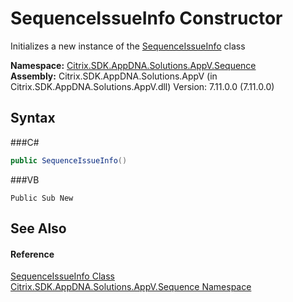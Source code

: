 # SequenceIssueInfo Constructor 
 

Initializes a new instance of the <a href="T_Citrix_SDK_AppDNA_Solutions_AppV_Sequence_SequenceIssueInfo">SequenceIssueInfo</a> class

**Namespace:**&nbsp;<a href="N_Citrix_SDK_AppDNA_Solutions_AppV_Sequence">Citrix.SDK.AppDNA.Solutions.AppV.Sequence</a><br />**Assembly:**&nbsp;Citrix.SDK.AppDNA.Solutions.AppV (in Citrix.SDK.AppDNA.Solutions.AppV.dll) Version: 7.11.0.0 (7.11.0.0)

## Syntax

###C#
```csharp
public SequenceIssueInfo()
```

###VB
```vbnet
Public Sub New
```


## See Also


#### Reference
<a href="T_Citrix_SDK_AppDNA_Solutions_AppV_Sequence_SequenceIssueInfo">SequenceIssueInfo Class</a><br /><a href="N_Citrix_SDK_AppDNA_Solutions_AppV_Sequence">Citrix.SDK.AppDNA.Solutions.AppV.Sequence Namespace</a><br />